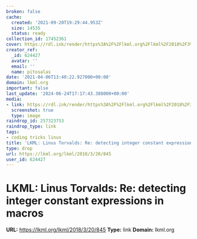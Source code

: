 ```yaml
---
broken: false
cache:
  created: '2021-09-20T19:29:44.953Z'
  size: 14535
  status: ready
collection_id: 17452361
cover: https://rdl.ink/render/https%3A%2F%2Flkml.org%2Flkml%2F2018%2F3%2F20%2F845
creator_ref:
  _id: 624427
  avatar: ''
  email: ''
  name: pitosalas
date: '2021-04-06T13:40:22.927000+00:00'
domain: lkml.org
important: false
last_update: '2024-06-24T17:17:43.388000+00:00'
media:
- link: https://rdl.ink/render/https%3A%2F%2Flkml.org%2Flkml%2F2018%2F3%2F20%2F845
  screenshot: true
  type: image
raindrop_id: 257323753
raindrop_type: link
tags:
- coding tricks linus
title: 'LKML: Linus Torvalds: Re: detecting integer constant expressions in macros'
type: drop
url: https://lkml.org/lkml/2018/3/20/845
user_id: 624427
---
```


# LKML: Linus Torvalds: Re: detecting integer constant expressions in macros

**URL:** https://lkml.org/lkml/2018/3/20/845
**Type:** link
**Domain:** lkml.org
